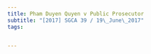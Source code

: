 ```yaml
---
title: Pham Duyen Quyen v Public Prosecutor 
subtitle: "[2017] SGCA 39 / 19\_June\_2017"
tags:


---
```


